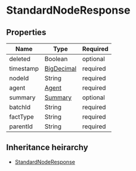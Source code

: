 

# StandardNodeResponse

## Properties

Name | Type | Required
-------- | -------- | --------
deleted | Boolean | optional
timestamp | [BigDecimal](BigDecimal.md) | required
nodeId | String | required
agent | [Agent](Agent.md) | required
summary | [Summary](Summary.md) | optional
batchId | String | required
factType | String | required
parentId | String | required




## Inheritance heirarchy


* [StandardNodeResponse](StandardNodeResponse.md)
